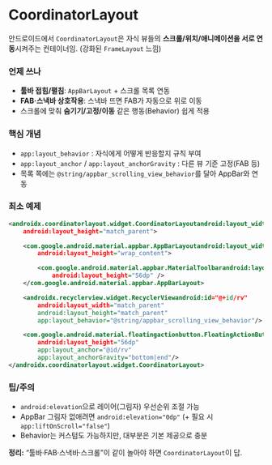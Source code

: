# CoordinatorLayout

안드로이드에서 `CoordinatorLayout`은 자식 뷰들의 **스크롤/위치/애니메이션을 서로 연동**시켜주는 컨테이너임. (강화된 `FrameLayout` 느낌)

### 언제 쓰나

- **툴바 접힘/펼침**: `AppBarLayout` + 스크롤 목록 연동
- **FAB·스낵바 상호작용**: 스낵바 뜨면 FAB가 자동으로 위로 이동
- 스크롤에 맞춰 **숨기기/고정/이동** 같은 행동(Behavior) 쉽게 적용

### 핵심 개념

- `app:layout_behavior` : 자식에게 어떻게 반응할지 규칙 부여
- `app:layout_anchor` / `app:layout_anchorGravity` : 다른 뷰 기준 고정(FAB 등)
- 목록 쪽에는 `@string/appbar_scrolling_view_behavior`를 달아 AppBar와 연동

### 최소 예제

```xml
<androidx.coordinatorlayout.widget.CoordinatorLayoutandroid:layout_width="match_parent"
    android:layout_height="match_parent">

    <com.google.android.material.appbar.AppBarLayoutandroid:layout_width="match_parent"
        android:layout_height="wrap_content">

        <com.google.android.material.appbar.MaterialToolbarandroid:layout_width="match_parent"
            android:layout_height="56dp" />
    </com.google.android.material.appbar.AppBarLayout>

    <androidx.recyclerview.widget.RecyclerViewandroid:id="@+id/rv"
        android:layout_width="match_parent"
        android:layout_height="match_parent"
        app:layout_behavior="@string/appbar_scrolling_view_behavior"/>

    <com.google.android.material.floatingactionbutton.FloatingActionButtonandroid:layout_width="56dp"
        android:layout_height="56dp"
        app:layout_anchor="@id/rv"
        app:layout_anchorGravity="bottom|end"/>
</androidx.coordinatorlayout.widget.CoordinatorLayout>

```

### 팁/주의

- `android:elevation`으로 레이어(그림자) 우선순위 조절 가능
- AppBar 그림자 없애려면 `android:elevation="0dp"` (+ 필요 시 `app:liftOnScroll="false"`)
- Behavior는 커스텀도 가능하지만, 대부분은 기본 제공으로 충분

**정리:** “툴바·FAB·스낵바·스크롤”이 같이 놀아야 하면 `CoordinatorLayout`이 답.
